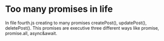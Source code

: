 # Too many promises in life
In file fourth.js creating to many promises createPost(), updatePost(), deletePost(). This promises are executive three different ways like promise, promise.all, async&await.
